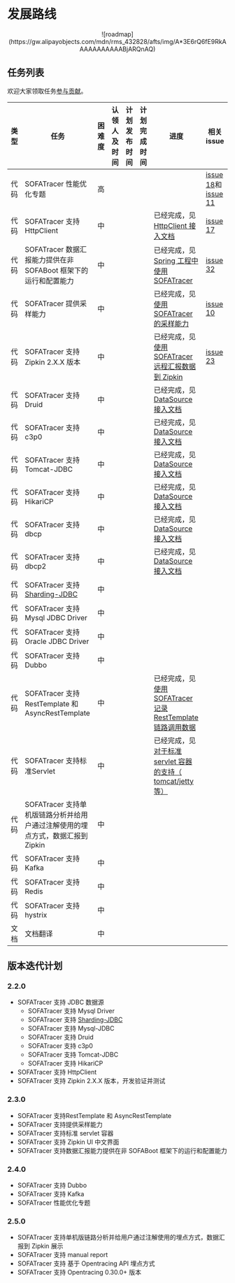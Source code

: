 # 发展路线

<center>
![roadmap](https://gw.alipayobjects.com/mdn/rms_432828/afts/img/A*3E6rQ6fE9RkAAAAAAAAAAABjARQnAQ) 
</center>

## 任务列表

欢迎大家领取任务[参与贡献](https://github.com/sofastack/sofa-tracer/blob/master/CONTRIBUTING.md)。

| 类型 | 任务| 困难度 | 认领人及时间 | 计划发布时间 | 计划完成时间 | 进度| 相关 issue|
| ----|--  | ------| ------------| ------------| ------------ | ----| -------- |
| 代码 | SOFATracer 性能优化专题                                      | 高     |              |              |              |                                                              | [issue 18](https://github.com/sofastack/sofa-tracer/issues/18)和 [issue 11](https://github.com/sofastack/sofa-tracer/issues/11) |
| 代码 | SOFATracer 支持 HttpClient                                   | 中     |              |              |              | 已经完成，见 [HttpClient 接入文档](https://yuque.antfin-inc.com/guolei.sgl/ktyzyg/vrsw5h/Usage_Of_HttpClient) | [issue 17](https://github.com/sofastack/sofa-tracer/issues/17)  |
| 代码 | SOFATracer 数据汇报能力提供在非 SOFABoot 框架下的运行和配置能力 | 中     |              |              |              | 已经完成，见 [Spring 工程中使用 SOFATracer](https://github.com/glmapper/tracer-zipkin-plugin-demo) | [issue 32](https://github.com/sofastack/sofa-tracer/issues/32)  |
| 代码 | SOFATracer 提供采样能力                                      | 中     |              |              |              | 已经完成，见[使用 SOFATracer 的采样能力](https://github.com/sofastack/sofa-tracer/tree/master/tracer-samples/tracer-sample-with-sampler) | [issue 10](https://github.com/sofastack/sofa-tracer/issues/31)  |
| 代码 | SOFATracer 支持 Zipkin 2.X.X 版本                            | 中     |              |              |              | 已经完成，见[使用 SOFATracer 远程汇报数据到 Zipkin](https://github.com/sofastack/sofa-tracer/tree/master/tracer-samples/tracer-sample-with-zipkin) | [issue 23](https://github.com/sofastack/sofa-tracer/issues/23)  |
| 代码 | SOFATracer 支持 Druid                                        | 中     |              |              |              | 已经完成，见 [DataSource 接入文档](https://yuque.antfin-inc.com/guolei.sgl/ktyzyg/vrsw5h/Usage_Of_Datasource) |                                                              |
| 代码 | SOFATracer 支持 c3p0                                         | 中     |              |              |              | 已经完成，见 [DataSource 接入文档](https://yuque.antfin-inc.com/guolei.sgl/ktyzyg/vrsw5h/Usage_Of_Datasource) |                                                              |
| 代码 | SOFATracer 支持 Tomcat-JDBC                                  | 中     |              |              |              | 已经完成，见 [DataSource 接入文档](https://yuque.antfin-inc.com/guolei.sgl/ktyzyg/vrsw5h/Usage_Of_Datasource) |                                                              |
| 代码 | SOFATracer 支持 HikariCP                                     | 中     |              |              |              | 已经完成，见 [DataSource 接入文档](https://yuque.antfin-inc.com/guolei.sgl/ktyzyg/vrsw5h/Usage_Of_Datasource) |                                                              |
| 代码 | SOFATracer 支持 dbcp                                         | 中     |              |              |              | 已经完成，见 [DataSource 接入文档](https://yuque.antfin-inc.com/guolei.sgl/ktyzyg/vrsw5h/Usage_Of_Datasource) |                                                              |
| 代码 | SOFATracer 支持 dbcp2                                        | 中     |              |              |              | 已经完成，见 [DataSource 接入文档](https://yuque.antfin-inc.com/guolei.sgl/ktyzyg/vrsw5h/Usage_Of_Datasource) |                                                              |
| 代码 | SOFATracer 支持 [Sharding-JDBC](https://github.com/sharding-sphere/sharding-sphere) | 中     |              |              |              |                                                              |                                                              |
| 代码 | SOFATracer 支持 Mysql JDBC Driver                            | 中     |              |              |              |                                                              |                                                              |
| 代码 | SOFATracer 支持 Oracle JDBC Driver                           | 中     |              |              |              |                                                              |                                                              |
| 代码 | SOFATracer 支持 Dubbo                                        | 中     |              |              |              |                                                              |                                                              |
| 代码 | SOFATracer 支持 RestTemplate 和 AsyncRestTemplate            | 中     |              |              |              | 已经完成，见[使用 SOFATracer 记录 RestTemplate 链路调用数据](https://github.com/sofastack/sofa-tracer/tree/master/tracer-samples/tracer-sample-with-resttemplate) |                                                              |
| 代码 | SOFATracer 支持标准Servlet                                   | 中     |              |              |              | 已经完成，见[对于标准 servlet 容器的支持（ tomcat/jetty 等）](https://github.com/sofastack/sofa-tracer/tree/master/tracer-samples/tracer-sample-with-springmvc#%E5%AF%B9%E4%BA%8E%E6%A0%87%E5%87%86-servlet-%E5%AE%B9%E5%99%A8%E7%9A%84%E6%94%AF%E6%8C%81-tomcatjetty-%E7%AD%89) |                                                              |
| 代码 | SOFATracer 支持单机版链路分析并给用户通过注解使用的埋点方式，数据汇报到 Zipkin | 中     |              |              |              |                                                              |                                                              |
| 代码 | SOFATracer 支持 Kafka                                        | 中     |              |              |              |                                                              |                                                              |
| 代码 | SOFATracer 支持 Redis                                        | 中     |              |              |              |                                                              |                                                              |
| 代码 | SOFATracer 支持 hystrix                                      | 中     |              |              |              |                                                              |                                                              |
| 文档 | 文档翻译                                                     | 中     |              |              |              |                                                              |                                                              |

## 版本迭代计划

### 2.2.0 

* SOFATracer 支持 JDBC 数据源
    * SOFATracer 支持 Mysql Driver
    * SOFATracer 支持 [Sharding-JDBC](https://github.com/sharding-sphere/sharding-sphere)
    * SOFATracer 支持  Mysql-JDBC
    * SOFATracer 支持  Druid 
    * SOFATracer 支持  c3p0 
    * SOFATracer 支持  Tomcat-JDBC
    * SOFATracer 支持  HikariCP 
* SOFATracer 支持 HttpClient
* SOFATracer 支持 Zipkin 2.X.X 版本，开发验证并测试

### 2.3.0

* SOFATracer 支持RestTemplate 和 AsyncRestTemplate
* SOFATracer 支持提供采样能力
* SOFATracer 支持标准 servlet 容器
* SOFATracer 支持 Zipkin UI 中文界面
* SOFATracer 支持数据汇报能力提供在非 SOFABoot 框架下的运行和配置能力

### 2.4.0

* SOFATracer 支持 Dubbo
* SOFATracer 支持 Kafka
* SOFATracer 性能优化专题

### 2.5.0

* SOFATracer 支持单机版链路分析并给用户通过注解使用的埋点方式，数据汇报到 Zipkin 展示
* SOFATracer 支持 manual report
* SOFATracer 支持 基于 Opentracing API 埋点方式
* SOFATracer 支持 Opentracing 0.30.0+ 版本



